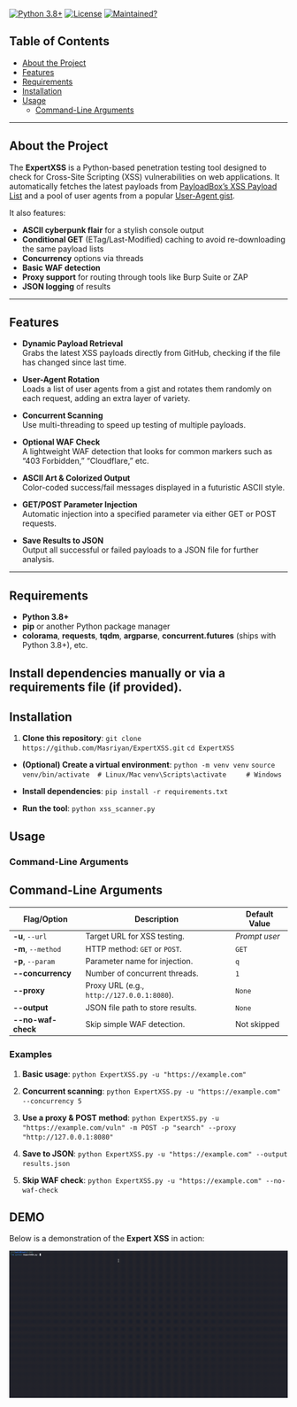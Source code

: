 
[![Python 3.8+](https://img.shields.io/badge/Python-3.8%2B-blue.svg)](#)
[![License](https://img.shields.io/badge/License-MIT-green.svg)](#license)
[![Maintained?](https://img.shields.io/badge/Maintained-yes-green.svg)](#)

## Table of Contents
- [About the Project](#about-the-project)
- [Features](#features)
- [Requirements](#requirements)
- [Installation](#installation)
- [Usage](#usage)
  - [Command-Line Arguments](#command-line-arguments)

---

## About the Project

The **ExpertXSS** is a Python-based penetration testing tool designed to check for Cross-Site Scripting (XSS) vulnerabilities on web applications. It automatically fetches the latest payloads from [PayloadBox’s XSS Payload List](https://github.com/payloadbox/xss-payload-list) and a pool of user agents from a popular [User-Agent gist](https://gist.github.com/pzb/b4b6f57144aea7827ae4). 

It also features:
- **ASCII cyberpunk flair** for a stylish console output
- **Conditional GET** (ETag/Last-Modified) caching to avoid re-downloading the same payload lists
- **Concurrency** options via threads
- **Basic WAF detection**  
- **Proxy support** for routing through tools like Burp Suite or ZAP
- **JSON logging** of results

---

## Features

- **Dynamic Payload Retrieval**  
  Grabs the latest XSS payloads directly from GitHub, checking if the file has changed since last time.

- **User-Agent Rotation**  
  Loads a list of user agents from a gist and rotates them randomly on each request, adding an extra layer of variety.

- **Concurrent Scanning**  
  Use multi-threading to speed up testing of multiple payloads.

- **Optional WAF Check**  
  A lightweight WAF detection that looks for common markers such as “403 Forbidden,” “Cloudflare,” etc.

- **ASCII Art & Colorized Output**  
  Color-coded success/fail messages displayed in a futuristic ASCII style.

- **GET/POST Parameter Injection**  
  Automatic injection into a specified parameter via either GET or POST requests.

- **Save Results to JSON**  
  Output all successful or failed payloads to a JSON file for further analysis.

---

## Requirements

- **Python 3.8+**
- **pip** or another Python package manager
- **colorama**, **requests**, **tqdm**, **argparse**, **concurrent.futures** (ships with Python 3.8+), etc.

Install dependencies manually or via a requirements file (if provided).
---
## Installation

1. **Clone this repository**:
    `git clone https://github.com/Masriyan/ExpertXSS.git`
       `cd ExpertXSS`

-   **(Optional) Create a virtual environment**:
     `python -m venv venv`
     `source venv/bin/activate  # Linux/Mac`
     `venv\Scripts\activate     # Windows`

-   **Install dependencies**:
      `pip install -r requirements.txt` 
-   **Run the tool**:
       `python xss_scanner.py`
## Usage

### Command-Line Arguments
## Command-Line Arguments

| Flag/Option         | Description                                                   | Default Value  |
|---------------------|---------------------------------------------------------------|----------------|
| **-u**, `--url`     | Target URL for XSS testing.                                   | *Prompt user*  |
| **-m**, `--method`  | HTTP method: `GET` or `POST`.                                 | `GET`          |
| **-p**, `--param`   | Parameter name for injection.                                 | `q`            |
| **--concurrency**   | Number of concurrent threads.                                 | `1`            |
| **--proxy**         | Proxy URL (e.g., `http://127.0.0.1:8080`).                    | `None`         |
| **--output**        | JSON file path to store results.                              | `None`         |
| **--no-waf-check**  | Skip simple WAF detection.                                    | Not skipped    |

### Examples

1.  **Basic usage**:
    `python ExpertXSS.py -u "https://example.com"` 
    
2.  **Concurrent scanning**:
    `python ExpertXSS.py -u "https://example.com" --concurrency 5` 
    
3.  **Use a proxy & POST method**:
    `python ExpertXSS.py -u "https://example.com/vuln" -m POST -p "search" --proxy "http://127.0.0.1:8080"` 
    
4.  **Save to JSON**:
    `python ExpertXSS.py -u "https://example.com" --output results.json` 
    
5.  **Skip WAF check**:
    `python ExpertXSS.py -u "https://example.com" --no-waf-check`

## DEMO

Below is a demonstration of the **Expert XSS** in action:

![Expert XSS Demo](https://github.com/Masriyan/ExpertXSS/blob/main/XSS%20EXPERT.gif)
